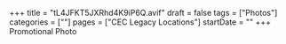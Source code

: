 +++
title = "tL4JFKT5JXRhd4K9iP6Q.avif"
draft = false
tags = ["Photos"]
categories = [""]
pages = ["CEC Legacy Locations"]
startDate = ""
+++
Promotional Photo
